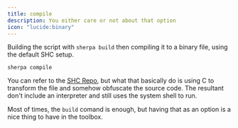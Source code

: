 ```yaml
---
title: compile
description: You either care or not about that option
icon: "lucide:binary"
---
```


Building the script with `sherpa build` then compiling it to a binary file, using the default SHC setup.

```bash[from/some/BashBoxRoot]
sherpa compile
```
You can refer to the [SHC Repo](https://github.com/neurobin/shc), but what that basically do is using C to transform the file and somehow obfuscate the source code. The resultant don't include an interpreter and still uses the system shell to run.

Most of times, the `build` comand is enough, but having that as an option is a nice thing to have in the toolbox.

